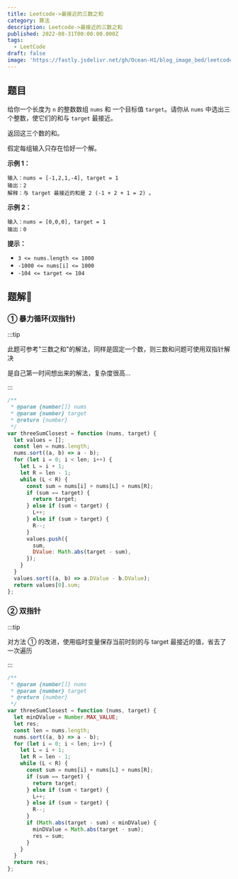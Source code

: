 ```yaml
---
title: Leetcode->最接近的三数之和
category: 算法
description: Leetcode->最接近的三数之和
published: 2022-08-31T00:00:00.000Z
tags:
  - LeetCode
draft: false
image: 'https://fastly.jsdelivr.net/gh/Ocean-H1/blog_image_bed/leetcode.png'
---
```


## 题目

给你一个长度为 `n` 的整数数组 `nums` 和 一个目标值 `target`。请你从 `nums` 中选出三个整数，使它们的和与 `target` 最接近。

返回这三个数的和。

假定每组输入只存在恰好一个解。

**示例 1：**

```
输入：nums = [-1,2,1,-4], target = 1
输出：2
解释：与 target 最接近的和是 2 (-1 + 2 + 1 = 2) 。
```

**示例 2：**

```
输入：nums = [0,0,0], target = 1
输出：0
```

**提示：**

- `3 <= nums.length <= 1000`
- `-1000 <= nums[i] <= 1000`
- `-104 <= target <= 104`

## 题解:key:

### ① 暴力循环(双指针)

:::tip

此题可参考"三数之和"的解法，同样是固定一个数，则三数和问题可使用双指针解决

是自己第一时间想出来的解法，复杂度很高...

:::

```javascript
/**
 * @param {number[]} nums
 * @param {number} target
 * @return {number}
 */
var threeSumClosest = function (nums, target) {
  let values = [];
  const len = nums.length;
  nums.sort((a, b) => a - b);
  for (let i = 0; i < len; i++) {
    let L = i + 1;
    let R = len - 1;
    while (L < R) {
      const sum = nums[i] + nums[L] + nums[R];
      if (sum == target) {
        return target;
      } else if (sum < target) {
        L++;
      } else if (sum > target) {
        R--;
      }
      values.push({
        sum,
        DValue: Math.abs(target - sum),
      });
    }
  }
  values.sort((a, b) => a.DValue - b.DValue);
  return values[0].sum;
};
```

### ② 双指针

:::tip

对方法 ① 的改进，使用临时变量保存当前时刻的与 target 最接近的值，省去了一次遍历

:::

```javascript
/**
 * @param {number[]} nums
 * @param {number} target
 * @return {number}
 */
var threeSumClosest = function (nums, target) {
  let minDValue = Number.MAX_VALUE;
  let res;
  const len = nums.length;
  nums.sort((a, b) => a - b);
  for (let i = 0; i < len; i++) {
    let L = i + 1;
    let R = len - 1;
    while (L < R) {
      const sum = nums[i] + nums[L] + nums[R];
      if (sum == target) {
        return target;
      } else if (sum < target) {
        L++;
      } else if (sum > target) {
        R--;
      }
      if (Math.abs(target - sum) < minDValue) {
        minDValue = Math.abs(target - sum);
        res = sum;
      }
    }
  }
  return res;
};
```
